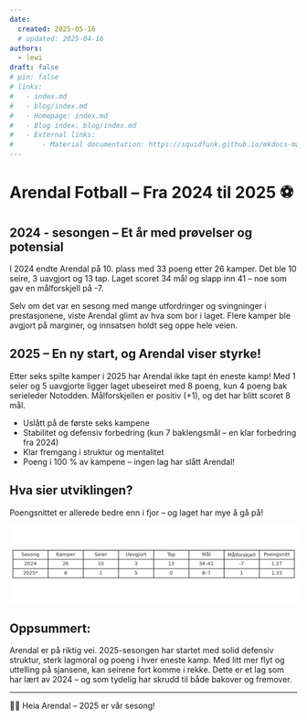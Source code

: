 ```yaml
---
date:
  created: 2025-05-16
  # updated: 2025-04-16
authors:
  - lewi
draft: false
# pin: false
# links:
#   - index.md
#   - blog/index.md
#   - Homepage: index.md
#   - Blog index: blog/index.md
#   - External links:
#       - Material documentation: https://squidfunk.github.io/mkdocs-material
---
```


# Arendal Fotball – Fra 2024 til 2025 ⚽

## 2024 - sesongen – Et år med prøvelser og potensial

I 2024 endte Arendal på 10. plass med 33 poeng etter 26 kamper. Det ble 10 seire, 3 uavgjort og 13 tap. Laget scoret 34 mål og slapp inn 41 – noe som gav en målforskjell på -7.

Selv om det var en sesong med mange utfordringer og svingninger i prestasjonene, viste Arendal glimt av hva som bor i laget. Flere kamper ble avgjort på marginer, og innsatsen holdt seg oppe hele veien.

## 2025 – En ny start, og Arendal viser styrke!

Etter seks spilte kamper i 2025 har Arendal ikke tapt én eneste kamp! Med 1 seier og 5 uavgjorte ligger laget ubeseiret med 8 poeng, kun 4 poeng bak serieleder Notodden. Målforskjellen er positiv (+1), og det har blitt scoret 8 mål.

- Uslått på de første seks kampene
- Stabilitet og defensiv forbedring (kun 7 baklengsmål – en klar forbedring fra 2024)
- Klar fremgang i struktur og mentalitet
- Poeng i 100 % av kampene – ingen lag har slått Arendal!

## Hva sier utviklingen?

Poengsnittet er allerede bedre enn i fjor – og laget har mye å gå på!

![Utviklingen](https://raw.githubusercontent.com/lewiuberg/forza-arendal/refs/heads/master/docs/assets/images/blog/2025/2025-05-16_1.jpg)

## Oppsummert:

Arendal er på riktig vei. 2025-sesongen har startet med solid defensiv struktur, sterk lagmoral og poeng i hver eneste kamp. Med litt mer flyt og uttelling på sjansene, kan seirene fort komme i rekke. Dette er et lag som har lært av 2024 – og som tydelig har skrudd til både bakover og fremover.

---

🤍💙 Heia Arendal – 2025 er vår sesong!

